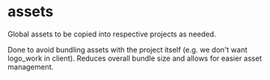 # assets

Global assets to be copied into respective projects as needed.

Done to avoid bundling assets with the project itself (e.g. we don't want logo_work in client). Reduces overall bundle size and allows for easier asset management.